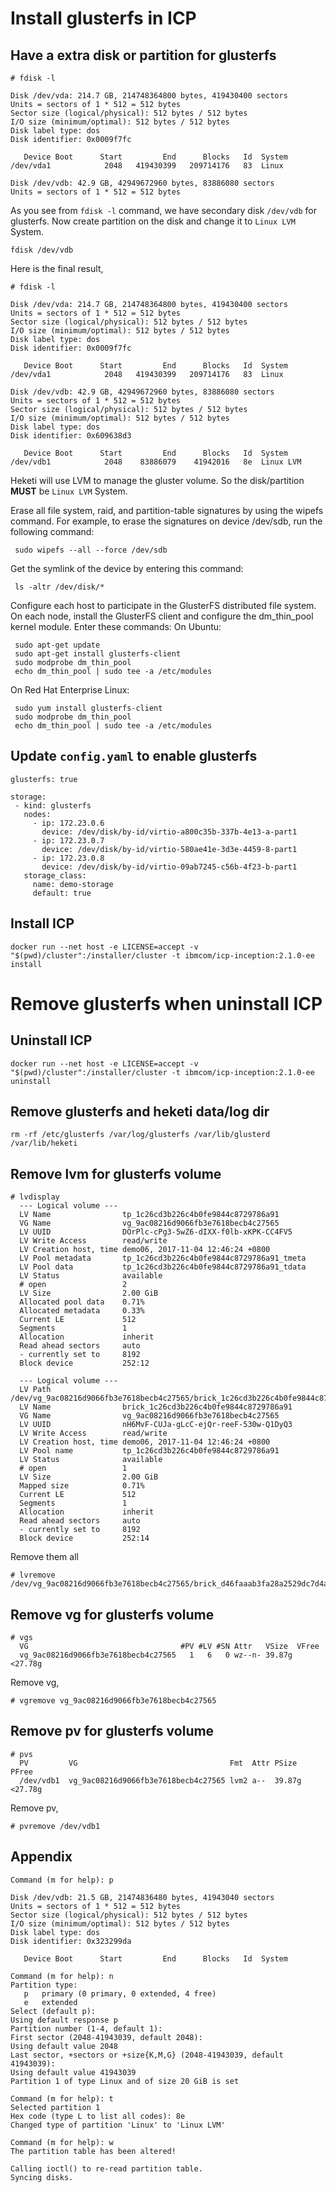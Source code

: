 # Install glusterfs in ICP

## Have a extra disk or partition for glusterfs

```
# fdisk -l

Disk /dev/vda: 214.7 GB, 214748364800 bytes, 419430400 sectors
Units = sectors of 1 * 512 = 512 bytes
Sector size (logical/physical): 512 bytes / 512 bytes
I/O size (minimum/optimal): 512 bytes / 512 bytes
Disk label type: dos
Disk identifier: 0x0009f7fc

   Device Boot      Start         End      Blocks   Id  System
/dev/vda1            2048   419430399   209714176   83  Linux

Disk /dev/vdb: 42.9 GB, 42949672960 bytes, 83886080 sectors
Units = sectors of 1 * 512 = 512 bytes
```

As you see from `fdisk -l` command, we have secondary disk `/dev/vdb` for glusterfs. 
Now create partition on the disk and change it to `Linux LVM` System.

```
fdisk /dev/vdb
```

Here is the final result,

```
# fdisk -l

Disk /dev/vda: 214.7 GB, 214748364800 bytes, 419430400 sectors
Units = sectors of 1 * 512 = 512 bytes
Sector size (logical/physical): 512 bytes / 512 bytes
I/O size (minimum/optimal): 512 bytes / 512 bytes
Disk label type: dos
Disk identifier: 0x0009f7fc

   Device Boot      Start         End      Blocks   Id  System
/dev/vda1            2048   419430399   209714176   83  Linux

Disk /dev/vdb: 42.9 GB, 42949672960 bytes, 83886080 sectors
Units = sectors of 1 * 512 = 512 bytes
Sector size (logical/physical): 512 bytes / 512 bytes
I/O size (minimum/optimal): 512 bytes / 512 bytes
Disk label type: dos
Disk identifier: 0x609638d3

   Device Boot      Start         End      Blocks   Id  System
/dev/vdb1            2048    83886079    41942016   8e  Linux LVM
```

Heketi will use LVM to manage the gluster volume. So the disk/partition **MUST** be `Linux LVM` System.

Erase all file system, raid, and partition-table signatures by using the wipefs command. For example, to erase the signatures on device /dev/sdb, run the following command:

```
 sudo wipefs --all --force /dev/sdb
 ```
 
Get the symlink of the device by entering this command:

```
 ls -altr /dev/disk/*
```

Configure each host to participate in the GlusterFS distributed file system. On each node, install the GlusterFS client and configure the dm_thin_pool kernel module. Enter these commands:
On Ubuntu:

```
 sudo apt-get update
 sudo apt-get install glusterfs-client
 sudo modprobe dm_thin_pool
 echo dm_thin_pool | sudo tee -a /etc/modules
```

On Red Hat Enterprise Linux:

```
 sudo yum install glusterfs-client
 sudo modprobe dm_thin_pool
 echo dm_thin_pool | sudo tee -a /etc/modules
```

## Update `config.yaml` to enable glusterfs

```
glusterfs: true

storage:
 - kind: glusterfs
   nodes:
     - ip: 172.23.0.6
       device: /dev/disk/by-id/virtio-a800c35b-337b-4e13-a-part1
     - ip: 172.23.0.7
       device: /dev/disk/by-id/virtio-580ae41e-3d3e-4459-8-part1
     - ip: 172.23.0.8
       device: /dev/disk/by-id/virtio-09ab7245-c56b-4f23-b-part1
   storage_class:
     name: demo-storage
     default: true
```

## Install ICP

```
docker run --net host -e LICENSE=accept -v "$(pwd)/cluster":/installer/cluster -t ibmcom/icp-inception:2.1.0-ee install
```

# Remove glusterfs when uninstall ICP
## Uninstall ICP
```
docker run --net host -e LICENSE=accept -v "$(pwd)/cluster":/installer/cluster -t ibmcom/icp-inception:2.1.0-ee uninstall
```

## Remove glusterfs and heketi data/log dir

```
rm -rf /etc/glusterfs /var/log/glusterfs /var/lib/glusterd /var/lib/heketi
```

## Remove lvm for glusterfs volume

```
# lvdisplay
  --- Logical volume ---
  LV Name                tp_1c26cd3b226c4b0fe9844c8729786a91
  VG Name                vg_9ac08216d9066fb3e7618becb4c27565
  LV UUID                DOrPlc-cPg3-5wZ6-dIXX-f0lb-xKPK-CC4FV5
  LV Write Access        read/write
  LV Creation host, time demo06, 2017-11-04 12:46:24 +0800
  LV Pool metadata       tp_1c26cd3b226c4b0fe9844c8729786a91_tmeta
  LV Pool data           tp_1c26cd3b226c4b0fe9844c8729786a91_tdata
  LV Status              available
  # open                 2
  LV Size                2.00 GiB
  Allocated pool data    0.71%
  Allocated metadata     0.33%
  Current LE             512
  Segments               1
  Allocation             inherit
  Read ahead sectors     auto
  - currently set to     8192
  Block device           252:12

  --- Logical volume ---
  LV Path                /dev/vg_9ac08216d9066fb3e7618becb4c27565/brick_1c26cd3b226c4b0fe9844c8729786a91
  LV Name                brick_1c26cd3b226c4b0fe9844c8729786a91
  VG Name                vg_9ac08216d9066fb3e7618becb4c27565
  LV UUID                nH6MvF-CUJa-gLcC-ejQr-reeF-530w-Q1DyQ3
  LV Write Access        read/write
  LV Creation host, time demo06, 2017-11-04 12:46:24 +0800
  LV Pool name           tp_1c26cd3b226c4b0fe9844c8729786a91
  LV Status              available
  # open                 1
  LV Size                2.00 GiB
  Mapped size            0.71%
  Current LE             512
  Segments               1
  Allocation             inherit
  Read ahead sectors     auto
  - currently set to     8192
  Block device           252:14
```

Remove them all

```
# lvremove /dev/vg_9ac08216d9066fb3e7618becb4c27565/brick_d46faaab3fa28a2529dc7d4a515b5d95
```

## Remove vg for glusterfs volume

```
# vgs
  VG                                  #PV #LV #SN Attr   VSize  VFree
  vg_9ac08216d9066fb3e7618becb4c27565   1   6   0 wz--n- 39.87g <27.78g
```

Remove vg,

```
# vgremove vg_9ac08216d9066fb3e7618becb4c27565
```

## Remove pv for glusterfs volume

```
# pvs
  PV         VG                                  Fmt  Attr PSize  PFree
  /dev/vdb1  vg_9ac08216d9066fb3e7618becb4c27565 lvm2 a--  39.87g <27.78g
```

Remove pv,

```
# pvremove /dev/vdb1
```

## Appendix
```
Command (m for help): p

Disk /dev/vdb: 21.5 GB, 21474836480 bytes, 41943040 sectors
Units = sectors of 1 * 512 = 512 bytes
Sector size (logical/physical): 512 bytes / 512 bytes
I/O size (minimum/optimal): 512 bytes / 512 bytes
Disk label type: dos
Disk identifier: 0x323299da

   Device Boot      Start         End      Blocks   Id  System

Command (m for help): n
Partition type:
   p   primary (0 primary, 0 extended, 4 free)
   e   extended
Select (default p):
Using default response p
Partition number (1-4, default 1):
First sector (2048-41943039, default 2048):
Using default value 2048
Last sector, +sectors or +size{K,M,G} (2048-41943039, default 41943039):
Using default value 41943039
Partition 1 of type Linux and of size 20 GiB is set

Command (m for help): t
Selected partition 1
Hex code (type L to list all codes): 8e
Changed type of partition 'Linux' to 'Linux LVM'

Command (m for help): w
The partition table has been altered!

Calling ioctl() to re-read partition table.
Syncing disks.
```
